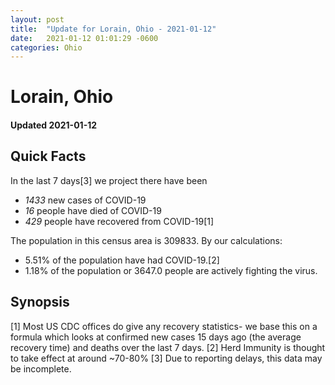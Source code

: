 ```yaml
---
layout: post
title:  "Update for Lorain, Ohio - 2021-01-12"
date:   2021-01-12 01:01:29 -0600
categories: Ohio
---
```


# Lorain, Ohio
#### Updated 2021-01-12

## Quick Facts

In the last 7 days[3] we project there have been
- *1433* new cases of COVID-19
- *16* people have died of COVID-19
- *429* people have recovered from COVID-19[1]

The population in this census area is 309833. By our calculations:
- 5.51% of the population have had COVID-19.[2]
- 1.18% of the population or 3647.0 people are actively fighting the virus.

## Synopsis




[1] Most US CDC offices do give any recovery statistics- we base this on a formula which looks at confirmed new cases
15 days ago (the average recovery time) and deaths over the last 7 days.
[2] Herd Immunity is thought to take effect at around ~70-80%
[3] Due to reporting delays, this data may be incomplete. 
    